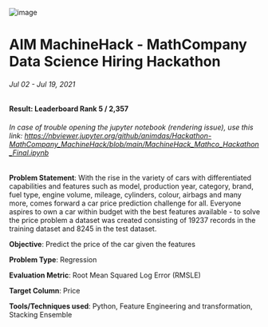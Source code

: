 ![image](https://user-images.githubusercontent.com/64501147/126510370-8d738641-8b38-4fa8-954c-f6b7100a75f6.png)

# AIM MachineHack - MathCompany Data Science Hiring Hackathon
###### Jul 02 - Jul 19, 2021

**Result: Leaderboard Rank 5 / 2,357**

###### In case of trouble opening the jupyter notebook (rendering issue), use this link: https://nbviewer.jupyter.org/github/animdas/Hackathon-MathCompany_MachineHack/blob/main/MachineHack_Mathco_Hackathon_Final.ipynb

**Problem Statement**: With the rise in the variety of cars with differentiated capabilities and features such as model, production year, category, brand, fuel type, engine volume, mileage, cylinders, colour, airbags and many more, comes forward a car price prediction challenge for all. Everyone aspires to own a car within budget with the best features available - to solve the price problem a dataset was created consisting of 19237 records in the training dataset and 8245 in the test dataset. 

**Objective**: Predict the price of the car given the features

**Problem Type**: Regression

**Evaluation Metric**: Root Mean Squared Log Error (RMSLE)

**Target Column**: Price

**Tools/Techniques used**: Python, Feature Engineering and transformation, Stacking Ensemble
